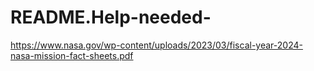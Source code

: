 # README.Help-needed-
https://www.nasa.gov/wp-content/uploads/2023/03/fiscal-year-2024-nasa-mission-fact-sheets.pdf
